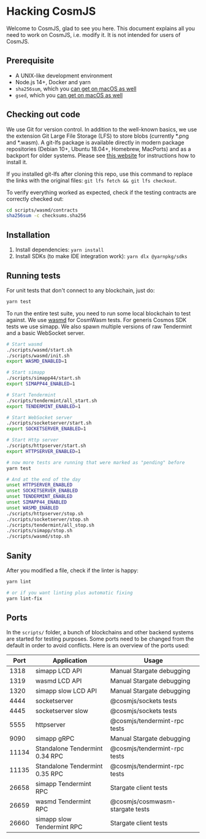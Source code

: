 # Hacking CosmJS

Welcome to CosmJS, glad to see you here. This document explains all you need to
work on CosmJS, i.e. modify it. It is not intended for users of CosmJS.

## Prerequisite

- A UNIX-like development environment
- Node.js 14+, Docker and yarn
- `sha256sum`, which you
  [can get on macOS as well](https://unix.stackexchange.com/questions/426837/no-sha256sum-in-macos)
- `gsed`, which you
  [can get on macOS as well](https://formulae.brew.sh/formula/gnu-sed)

## Checking out code

We use Git for version control. In addition to the well-known basics, we use the
extension Git Large File Storage (LFS) to store blobs (currently \*.png and
\*.wasm). A git-lfs package is available directly in modern package repositories
(Debian 10+, Ubuntu 18.04+, Homebrew, MacPorts) and as a backport for older
systems. Please see [this website](https://git-lfs.github.com/) for instructions
how to install it.

If you installed git-lfs after cloning this repo, use this command to replace
the links with the original files: `git lfs fetch && git lfs checkout`.

To verify everything worked as expected, check if the testing contracts are
correctly checked out:

```sh
cd scripts/wasmd/contracts
sha256sum -c checksums.sha256
```

## Installation

1. Install dependencies: `yarn install`
2. Install SDKs (to make IDE integration work): `yarn dlx @yarnpkg/sdks`

## Running tests

For unit tests that don't connect to any blockchain, just do:

```sh
yarn test
```

To run the entire test suite, you need to run some local blockchain to test
against. We use [wasmd](https://github.com/CosmWasm/wasmd) for CosmWasm tests.
For generis Cosmos SDK tests we use simapp. We also spawn multiple versions of
raw Tendermint and a basic WebSocket server.

```sh
# Start wasmd
./scripts/wasmd/start.sh
./scripts/wasmd/init.sh
export WASMD_ENABLED=1

# Start simapp
./scripts/simapp44/start.sh
export SIMAPP44_ENABLED=1

# Start Tendermint
./scripts/tendermint/all_start.sh
export TENDERMINT_ENABLED=1

# Start WebSocket server
./scripts/socketserver/start.sh
export SOCKETSERVER_ENABLED=1

# Start Http server
./scripts/httpserver/start.sh
export HTTPSERVER_ENABLED=1

# now more tests are running that were marked as "pending" before
yarn test

# And at the end of the day
unset HTTPSERVER_ENABLED
unset SOCKETSERVER_ENABLED
unset TENDERMINT_ENABLED
unset SIMAPP44_ENABLED
unset WASMD_ENABLED
./scripts/httpserver/stop.sh
./scripts/socketserver/stop.sh
./scripts/tendermint/all_stop.sh
./scripts/simapp/stop.sh
./scripts/wasmd/stop.sh
```

## Sanity

After you modified a file, check if the linter is happy:

```sh
yarn lint

# or if you want linting plus automatic fixing
yarn lint-fix
```

## Ports

In the `scripts/` folder, a bunch of blockchains and other backend systems are
started for testing purposes. Some ports need to be changed from the default in
order to avoid conflicts. Here is an overview of the ports used:

| Port  | Application                    | Usage                           |
| ----- | ------------------------------ | ------------------------------- |
| 1318  | simapp LCD API                 | Manual Stargate debugging       |
| 1319  | wasmd LCD API                  | Manual Stargate debugging       |
| 1320  | simapp slow LCD API            | Manual Stargate debugging       |
| 4444  | socketserver                   | @cosmjs/sockets tests           |
| 4445  | socketserver slow              | @cosmjs/sockets tests           |
| 5555  | httpserver                     | @cosmjs/tendermint-rpc tests    |
| 9090  | simapp gRPC                    | Manual Stargate debugging       |
| 11134 | Standalone Tendermint 0.34 RPC | @cosmjs/tendermint-rpc tests    |
| 11135 | Standalone Tendermint 0.35 RPC | @cosmjs/tendermint-rpc tests    |
| 26658 | simapp Tendermint RPC          | Stargate client tests           |
| 26659 | wasmd Tendermint RPC           | @cosmjs/cosmwasm-stargate tests |
| 26660 | simapp slow Tendermint RPC     | Stargate client tests           |
